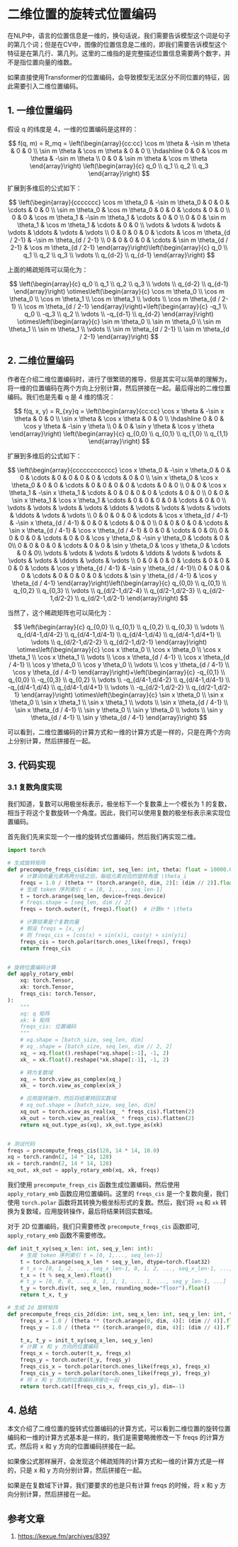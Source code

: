 # 二维位置的旋转式位置编码


在NLP中，语言的位置信息是一维的，换句话说，我们需要告诉模型这个词是句子的第几个词；但是在CV中，图像的位置信息是二维的，即我们需要告诉模型这个特征是在第几行、第几列。这里的二维指的是完整描述位置信息需要两个数字，并不是指位置向量的维数。

如果直接使用Transformer的位置编码，会导致模型无法区分不同位置的特征，因此需要引入二维位置编码。

## 1. 一维位置编码

假设 q 的纬度是 4，一维的位置编码是这样的：

$$
f(q, m) = R_mq = \left(\begin{array}{cc:cc}
\cos m \theta & -\sin m \theta & 0 & 0 \\
\sin m \theta & \cos m \theta & 0 & 0 \\
\hdashline 0 & 0 & \cos m \theta & -\sin m \theta \\
0 & 0 & \sin m \theta & \cos m \theta
\end{array}\right) \left(\begin{array}{c} q_0 \\ q_1 \\ q_2 \\ q_3 \end{array}\right)
$$

扩展到多维后的公式如下：

$$
\left(\begin{array}{ccccccc}
\cos m \theta_0 & -\sin m \theta_0 & 0 & 0 & \cdots & 0 & 0 \\
\sin m \theta_0 & \cos m \theta_0 & 0 & 0 & \cdots & 0 & 0 \\
0 & 0 & \cos m \theta_1 & -\sin m \theta_1 & \cdots & 0 & 0 \\
0 & 0 & \sin m \theta_1 & \cos m \theta_1 & \cdots & 0 & 0 \\
\vdots & \vdots & \vdots & \vdots & \ddots & \vdots & \vdots \\
0 & 0 & 0 & 0 & \cdots & \cos m \theta_{d / 2-1} & -\sin m \theta_{d / 2-1} \\
0 & 0 & 0 & 0 & \cdots & \sin m \theta_{d / 2-1} & \cos m \theta_{d / 2-1}
\end{array}\right)\left(\begin{array}{c}
q_0 \\
q_1 \\
q_2 \\
q_3 \\
\vdots \\
q_{d-2} \\
q_{d-1}
\end{array}\right)
$$

上面的稀疏矩阵可以简化为：


$$
\left(\begin{array}{c}
q_0 \\
q_1 \\
q_2 \\
q_3 \\
\vdots \\
q_{d-2} \\
q_{d-1}
\end{array}\right) \otimes\left(\begin{array}{c}
\cos m \theta_0 \\
\cos m \theta_0 \\
\cos m \theta_1 \\
\cos m \theta_1 \\
\vdots \\
\cos m \theta_{d / 2-1} \\
\cos m \theta_{d / 2-1}
\end{array}\right)+\left(\begin{array}{c}
-q_1 \\
q_0 \\
-q_3 \\
q_2 \\
\vdots \\
-q_{d-1} \\
q_{d-2}
\end{array}\right) \otimes\left(\begin{array}{c}
\sin m \theta_0 \\
\sin m \theta_0 \\
\sin m \theta_1 \\
\sin m \theta_1 \\
\vdots \\
\sin m \theta_{d / 2-1} \\
\sin m \theta_{d / 2-1}
\end{array}\right)
$$

## 2. 二维位置编码

作者在介绍二维位置编码时，进行了很繁琐的推导，但是其实可以简单的理解为，将一维的位置编码在两个方向上分别计算，然后拼接在一起。最后得出的二维位置编码。我们也是先看 q 是 4 维的情况：

$$
f(q, x, y) = R_{xy}q = \left(\begin{array}{cc:cc}
\cos x \theta & -\sin x \theta & 0 & 0 \\
\sin x \theta & \cos x \theta & 0 & 0 \\
\hdashline 0 & 0 & \cos y \theta & -\sin y \theta \\
0 & 0 & \sin y \theta & \cos y \theta
\end{array}\right) \left(\begin{array}{c} q_{0,0} \\ q_{0,1} \\ q_{1,0} \\ q_{1,1} \end{array}\right)
$$

扩展到多维后的公式如下：

$$
\left(\begin{array}{cccccccccccc}
\cos x \theta_0 & -\sin x \theta_0 & 0 & 0 & \cdots & 0 & 0 & 0 & 0 & \cdots & 0 & 0  \\
\sin x \theta_0 & \cos x \theta_0 & 0 & 0 & \cdots & 0 & 0 & 0 & 0 & \cdots & 0 & 0  \\
0 & 0 & \cos x \theta_1 & -\sin x \theta_1 & \cdots & 0 & 0 & 0 & 0 & \cdots & 0 & 0  \\
0 & 0 & \sin x \theta_1 & \cos x \theta_1 & \cdots & 0 & 0 & 0 & 0 & \cdots & 0 & 0  \\
\vdots & \vdots & \vdots & \vdots & \ddots & \vdots & \vdots & \vdots & \vdots & \ddots & \vdots & \vdots  \\
0 & 0 & 0 & 0 & \cdots & \cos x \theta_{d / 4-1} & -\sin x \theta_{d / 4-1} & 0 & 0 & \cdots & 0 & 0  \\
0 & 0 & 0 & 0 & \cdots & \sin x \theta_{d / 4-1} & \cos x \theta_{d / 4-1} & 0 & 0 & \cdots & 0 & 0\\
0 & 0 & 0 & 0 & \cdots & 0 & 0 & \cos y \theta_0 & -\sin y \theta_0 & \cdots & 0 & 0\\
0 & 0 & 0 & 0 & \cdots & 0 & 0 & \sin y \theta_0 & \cos y \theta_0 & \cdots & 0 & 0\\
\vdots & \vdots & \vdots & \vdots & \ddots & \vdots & \vdots & \vdots & \vdots & \ddots & \vdots & \vdots  \\
0 & 0 & 0 & 0 & \cdots & 0 & 0 & 0 & 0 & \cdots & \cos y \theta_{d / 4-1} & -\sin y \theta_{d / 4-1}\\
0 & 0 & 0 & 0 & \cdots & 0 & 0 & 0 & 0 & \cdots & \sin y \theta_{d / 4-1} & \cos y \theta_{d / 4-1}
\end{array}\right)\left(\begin{array}{c}
q_{0,0} \\
q_{0,1} \\
q_{0,2} \\
q_{0,3} \\
\vdots \\
q_{d/2-1,d/2-4} \\
q_{d/2-1,d/2-3} \\
q_{d/2-1,d/2-2} \\
q_{d/2-1,d/2-1}
\end{array}\right)
$$

当然了，这个稀疏矩阵也可以简化为：

$$
\left(\begin{array}{c}
q_{0,0} \\
q_{0,1} \\
q_{0,2} \\
q_{0,3} \\
\vdots \\
q_{d/4-1,d/4-2} \\
q_{d/4-1,d/4-1} \\
q_{d/4-1,d/4} \\
q_{d/4-1,d/4+1} \\
\vdots \\
q_{d/2-1,d/2-2} \\
q_{d/2-1,d/2-1}
\end{array}\right) \otimes\left(\begin{array}{c}
\cos x \theta_0 \\
\cos x \theta_0 \\
\cos x \theta_1 \\
\cos x \theta_1 \\
\vdots \\
\cos x \theta_{d / 4-1} \\
\cos x \theta_{d / 4-1} \\
\cos y \theta_0 \\
\cos y \theta_0 \\
\vdots \\
\cos y \theta_{d / 4-1} \\
\cos y \theta_{d / 4-1}
\end{array}\right)+\left(\begin{array}{c}
-q_{0,1} \\
q_{0,0} \\
-q_{0,3} \\
q_{0,2} \\
\vdots \\
-q_{d/4-1,d/4-2} \\
q_{d/4-1,d/4-1} \\
-q_{d/4-1,d/4} \\
q_{d/4-1,d/4+1} \\
\vdots \\
-q_{d/2-1,d/2-2} \\
q_{d/2-1,d/2-1}
\end{array}\right) \otimes\left(\begin{array}{c}
\sin x \theta_0 \\
\sin x \theta_0 \\
\sin x \theta_1 \\
\sin x \theta_1 \\
\vdots \\
\sin x \theta_{d / 4-1} \\
\sin x \theta_{d / 4-1} \\
\sin y \theta_0 \\
\sin y \theta_0 \\
\vdots \\
\sin y \theta_{d / 4-1} \\
\sin y \theta_{d / 4-1}
\end{array}\right)
$$


可以看到，二维位置编码的计算方式和一维的计算方式是一样的，只是在两个方向上分别计算，然后拼接在一起。

## 3. 代码实现

### 3.1 复数角度实现

我们知道，复数可以用极坐标表示，极坐标下一个复数乘上一个模长为 1 的复数，相当于将这个复数旋转一个角度。因此，我们可以使用复数的极坐标表示来实现位置编码。

首先我们先来实现一个一维的旋转式位置编码，然后我们再实现二维。

```python
import torch

# 生成旋转矩阵
def precompute_freqs_cis(dim: int, seq_len: int, theta: float = 10000.0):
    # 计算词向量元素两两分组之后，每组元素对应的旋转角度 \theta_i
    freqs = 1.0 / (theta ** (torch.arange(0, dim, 2)[: (dim // 2)].float() / dim))
    # 生成 token 序列索引 t = [0, 1,..., seq_len-1]
    t = torch.arange(seq_len, device=freqs.device)
    # freqs.shape = [seq_len, dim // 2]
    freqs = torch.outer(t, freqs).float()  # 计算m * \theta

    # 计算结果是个复数向量
    # 假设 freqs = [x, y]
    # 则 freqs_cis = [cos(x) + sin(x)i, cos(y) + sin(y)i]
    freqs_cis = torch.polar(torch.ones_like(freqs), freqs)
    return freqs_cis


# 旋转位置编码计算
def apply_rotary_emb(
    xq: torch.Tensor,
    xk: torch.Tensor,
    freqs_cis: torch.Tensor,
):
    """
    xq: q 矩阵
    xk: k 矩阵
    freqs_cis: 位置编码
    """
    # xq.shape = [batch_size, seq_len, dim]
    # xq_.shape = [batch_size, seq_len, dim // 2, 2]
    xq_ = xq.float().reshape(*xq.shape[:-1], -1, 2)
    xk_ = xk.float().reshape(*xk.shape[:-1], -1, 2)

    # 转为复数域
    xq_ = torch.view_as_complex(xq_)
    xk_ = torch.view_as_complex(xk_)

    # 应用旋转操作，然后将结果转回实数域
    # xq_out.shape = [batch_size, seq_len, dim]
    xq_out = torch.view_as_real(xq_ * freqs_cis).flatten(2)
    xk_out = torch.view_as_real(xk_ * freqs_cis).flatten(2)
    return xq_out.type_as(xq), xk_out.type_as(xk)


# 测试代码
freqs = precompute_freqs_cis(128, 14 * 14, 10.0)
xq = torch.randn(2, 14 * 14, 128)
xk = torch.randn(2, 14 * 14, 128)
xq_out, xk_out = apply_rotary_emb(xq, xk, freqs)
```

我们使用 `precompute_freqs_cis` 函数生成位置编码，然后使用 `apply_rotary_emb` 函数应用位置编码。这里的 `freqs_cis` 是一个复数向量，我们使用 `torch.polar` 函数将其转换为极坐标形式的复数。然后，我们将 `xq` 和 `xk` 转换为复数域，应用旋转操作，最后将结果转回实数域。

对于 2D 位置编码，我们只需要修改 `precompute_freqs_cis` 函数即可, `apply_rotary_emb` 函数不需要修改。

```python
def init_t_xy(seq_x_len: int, seq_y_len: int):
    # 生成 token 序列索引 t = [0, 1,..., seq_len-1]
    t = torch.arange(seq_x_len * seq_y_len, dtype=torch.float32)
    # t_x = [0, 1, 2, ..., seq_x_len-1, 0, 1, 2, ..., seq_x_len-1, ...]
    t_x = (t % seq_x_len).float()
    # t_y = [0, 0, 0, ..., 0, 1, 1, 1, ..., 1, ..., seq_y_len-1, ...]
    t_y = torch.div(t, seq_x_len, rounding_mode="floor").float()
    return t_x, t_y

# 生成 2d 旋转矩阵
def precompute_freqs_cis_2d(dim: int, seq_x_len: int, seq_y_len: int, theta: float = 100.0):
    freqs_x = 1.0 / (theta ** (torch.arange(0, dim, 4)[: (dim // 4)].float() / dim))
    freqs_y = 1.0 / (theta ** (torch.arange(0, dim, 4)[: (dim // 4)].float() / dim))

    t_x, t_y = init_t_xy(seq_x_len, seq_y_len)
    # 计算 x 和 y 方向的位置编码
    freqs_x = torch.outer(t_x, freqs_x)
    freqs_y = torch.outer(t_y, freqs_y)
    freqs_cis_x = torch.polar(torch.ones_like(freqs_x), freqs_x)
    freqs_cis_y = torch.polar(torch.ones_like(freqs_y), freqs_y)
    # 将 x 和 y 方向的位置编码拼接在一起
    return torch.cat([freqs_cis_x, freqs_cis_y], dim=-1)
```

## 4. 总结

本文介绍了二维位置的旋转式位置编码的计算方式，可以看到二维位置的旋转位置编码和一维的计算方式基本是一样的，我们是需要略微修改一下 freqs 的计算方式，然后将 x 和 y 方向的位置编码拼接在一起。

如果像公式那样展开，会发现这个稀疏矩阵的计算方式和一维的计算方式是一样的，只是 x 和 y 方向分别计算，然后拼接在一起。

如果是在复数域下计算，我们要要求的也是只有计算 freqs 的时候，将 x 和 y 方向分别计算，然后拼接在一起。


## 参考文章

1. https://kexue.fm/archives/8397


